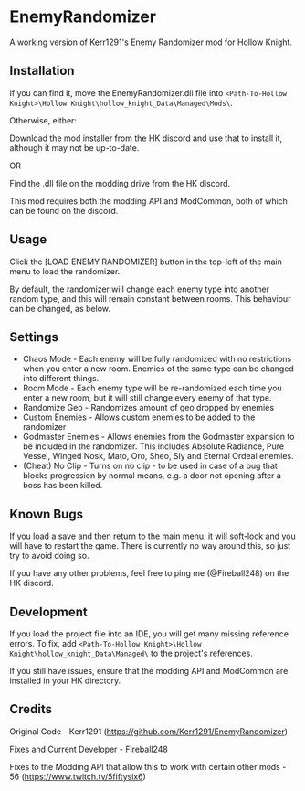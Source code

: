 # EnemyRandomizer
A working version of Kerr1291's Enemy Randomizer mod for Hollow Knight.

## Installation
If you can find it, move the EnemyRandomizer.dll file into `<Path-To-Hollow Knight>\Hollow Knight\hollow_knight_Data\Managed\Mods\`.

Otherwise, either:

Download the mod installer from the HK discord and use that to install it, although it may not be up-to-date.

OR

Find the .dll file on the modding drive from the HK discord.

This mod requires both the modding API and ModCommon, both of which can be found on the discord.

## Usage
Click the [LOAD ENEMY RANDOMIZER] button in the top-left of the main menu to load the randomizer.

By default, the randomizer will change each enemy type into another random type, and this will remain constant between rooms. This behaviour can be changed, as below.

## Settings
 - Chaos Mode - Each enemy will be fully randomized with no restrictions when you enter a new room. Enemies of the same type can be changed into different things.
 - Room Mode - Each enemy type will be re-randomized each time you enter a new room, but it will still change every enemy of that type.
 - Randomize Geo - Randomizes amount of geo dropped by enemies
 - Custom Enemies - Allows custom enemies to be added to the randomizer
 - Godmaster Enemies - Allows enemies from the Godmaster expansion to be included in the randomizer. This includes Absolute Radiance, Pure Vessel, Winged Nosk, Mato, Oro, Sheo, Sly and Eternal Ordeal enemies.
 - (Cheat) No Clip - Turns on no clip - to be used in case of a bug that blocks progression by normal means, e.g. a door not opening after a boss has been killed.

## Known Bugs
If you load a save and then return to the main menu, it will soft-lock and you will have to restart the game. 
There is currently no way around this, so just try to avoid doing so.

If you have any other problems, feel free to ping me (@Fireball248) on the HK discord.

## Development
If you load the project file into an IDE, you will get many missing reference errors. To fix, add `<Path-To-Hollow Knight>\Hollow Knight\hollow_knight_Data\Managed\` to the project's references.

If you still have issues, ensure that the modding API and ModCommon are installed in your HK directory.

## Credits
Original Code - Kerr1291 (https://github.com/Kerr1291/EnemyRandomizer)

Fixes and Current Developer - Fireball248

Fixes to the Modding API that allow this to work with certain other mods - 56 (https://www.twitch.tv/5fiftysix6)
